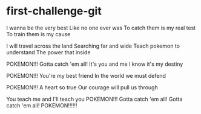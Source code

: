 # first-challenge-git

I wanna be the very best
Like no one ever was
To catch them is my real test
To train them is my cause

I will travel across the land
Searching far and wide
Teach pokemon to understand
The power that inside

POKEMON!!!
Gotta catch 'em all!
It's you and me
I know it's my destiny

POKEMON!!!
You're my best friend
In the world we must defend

POKEMON!!!
A heart so true
Our courage will pull us through

You teach me and I'll teach you
POKEMON!!!
Gotta catch 'em all!
Gotta catch 'em all!
POKEMON!!!!!!